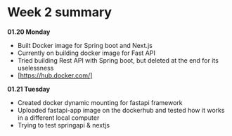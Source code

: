 # Week 2 summary

**01.20 Monday**
- Built Docker image for Spring boot and Next.js
- Currently on building docker image for Fast API
- Tried building Rest API with Spring boot, but deleted at the end for its uselessness
- [https://hub.docker.com/]

**01.21 Tuesday**
- Created docker dynamic mounting for fastapi framework
- Uploaded fastapi-app image on the dockerhub and tested how it works in a different local computer
- Trying to test springapi & nextjs